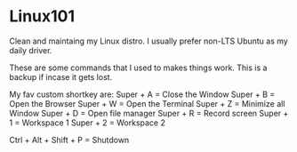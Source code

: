 # Linux101
Clean and maintaing my Linux distro.
I usually prefer non-LTS Ubuntu as my daily driver.

These are some commands that I used to makes things work.
This is a backup if incase it gets lost.

My fav custom shortkey are:
Super + A = Close the Window
Super + B = Open the Browser
Super + W = Open the Terminal
Super + Z = Minimize all Window
Super + D = Open file manager
Super + R = Record screen
Super + 1 = Workspace 1
Super + 2 = Workspace 2

Ctrl + Alt + Shift + P = Shutdown

